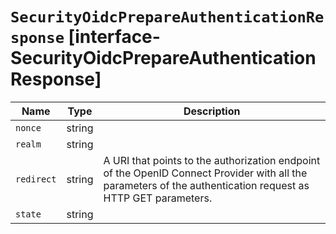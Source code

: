 # `SecurityOidcPrepareAuthenticationResponse` [interface-SecurityOidcPrepareAuthenticationResponse]

| Name | Type | Description |
| - | - | - |
| `nonce` | string | &nbsp; |
| `realm` | string | &nbsp; |
| `redirect` | string | A URI that points to the authorization endpoint of the OpenID Connect Provider with all the parameters of the authentication request as HTTP GET parameters. |
| `state` | string | &nbsp; |
